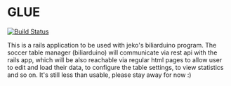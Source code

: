 # GLUE

[![Build Status](https://secure.travis-ci.org/spaghetticode/glue.png)](http://travis-ci.org/spaghetticode/glue)

This is a rails application to be used with jeko's biliarduino program. The soccer table manager (biliarduino) will communicate via rest api with the rails app, which will be also reachable via regular html pages to allow user to edit and load their data, to configure the table settings, to view statistics and so on. It's still less than usable, please stay away for now :)